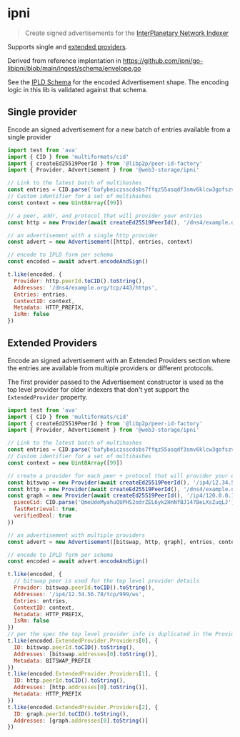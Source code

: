 # ipni

> Create signed advertisements for the [InterPlanetary Network Indexer](https://github.com/ipni/specs/blob/main/IPNI.md)

Supports single and [extended providers](https://github.com/ipni/specs/blob/main/IPNI.md#extendedprovider).

Derived from reference implentation in https://github.com/ipni/go-libipni/blob/main/ingest/schema/envelope.go

See the [IPLD Schema](./schema.ipldsch) for the encoded Advertisement shape. The encoding logic in this lib is validated against that schema.

## Single provider

Encode an signed advertisement for a new batch of entries available from a single provider

```js
import test from 'ava'
import { CID } from 'multiformats/cid'
import { createEd25519PeerId } from '@libp2p/peer-id-factory'
import { Provider, Advertisement } from '@web3-storage/ipni'

// Link to the latest batch of multihashes
const entries = CID.parse('bafybeiczsscdsbs7ffqz55asqdf3smv6klcw3gofszvwlyarci47bgf354') 
// Custom identifier for a set of multihashes
const context = new Uint8Array([99])

// a peer, addr, and protocol that will provider your entries
const http = new Provider(await createEd25519PeerId(), '/dns4/example.org/tcp/443/https', 'http')

// an advertisement with a single http provider
const advert = new Advertisement([http], entries, context)

// encode to IPLD form per schema
const encoded = await advert.encodeAndSign()

t.like(encoded, {
  Provider: http.peerId.toCID().toString(),
  Addresses: '/dns4/example.org/tcp/443/https',
  Entries: entries,
  ContextID: context,
  Metadata: HTTP_PREFIX,
  IsRm: false
})
```

## Extended Providers

Encode an signed advertisement with an Extended Providers section where the entries are available from multiple providers or different protocols. 

The first provider passed to the Advertisement constructor is used as the top level provider for older indexers that don't yet support the `ExtendedProvider` property.

```js
import test from 'ava'
import { CID } from 'multiformats/cid'
import { createEd25519PeerId } from '@libp2p/peer-id-factory'
import { Provider, Advertisement } from '@web3-storage/ipni'

// Link to the latest batch of multihashes
const entries = CID.parse('bafybeiczsscdsbs7ffqz55asqdf3smv6klcw3gofszvwlyarci47bgf354') 
// Custom identifier for a set of multihashes
const context = new Uint8Array([99])

// create a provider for each peer + protocol that will provider your entries
const bitswap = new Provider(await createEd25519PeerId(), '/ip4/12.34.56.78/tcp/999/ws', 'bitswap')
const http = new Provider(await createEd25519PeerId(), '/dns4/example.org/tcp/443/https', 'http')
const graph = new Provider(await createEd25519PeerId(), '/ip4/120.0.0.1/tcp/999/ws', 'graphsync', {
  pieceCid: CID.parse('QmeUdoMyahuQUPHS2odrZEL6yk2HnNfBJ147BeLXsZuqLJ'),
  fastRetrieval: true,
  verifiedDeal: true
})

// an advertisement with multiple providers
const advert = new Advertisement([bitswap, http, graph], entries, context)

// encode to IPLD form per schema
const encoded = await advert.encodeAndSign()

t.like(encoded, {
  // bitswap peer is used for the top level provider details
  Provider: bitswap.peerId.toCID().toString(),
  Addresses: '/ip4/12.34.56.78/tcp/999/ws',
  Entries: entries,
  ContextID: context,
  Metadata: HTTP_PREFIX,
  IsRm: false
})
// per the spec the top level provider info is duplicated in the Providers section
t.like(encoded.ExtendedProvider.Providers[0], {
  ID: bitswap.peerId.toCID().toString(),
  Addresses: [bitswap.addresses[0].toString()],
  Metadata: BITSWAP_PREFIX
})
t.like(encoded.ExtendedProvider.Providers[1], {
  ID: http.peerId.toCID().toString(),
  Addresses: [http.addresses[0].toString()],
  Metadata: HTTP_PREFIX
})
t.like(encoded.ExtendedProvider.Providers[2], {
  ID: graph.peerId.toCID().toString(),
  Addresses: [graph.addresses[0].toString()]
})
```
